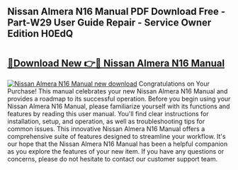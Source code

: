 ## Nissan Almera N16 Manual PDF Download Free - Part-W29 User Guide Repair - Service Owner Edition H0EdQ

# <h2><a href="http://cf13054.oget.top/?id=Nissan+Almera+N16+Manual">🔗Download New 👉🔴 Nissan Almera N16 Manual</a></h2>

[![Nissan Almera N16 Manual new download](https://i.imgur.com/5g1atiW.png)](http://cf13054.oget.top/?id=Nissan+Almera+N16+Manual)
Congratulations on Your Purchase! This manual celebrates your new Nissan Almera N16 Manual and provides a roadmap to its successful operation. Before you begin using your Nissan Almera N16 Manual, please familiarize yourself with its functions and features by reading this user manual. You'll find clear instructions for installation, setup, and operation, as well as troubleshooting tips for common issues. This innovative Nissan Almera N16 Manual offers a comprehensive suite of features designed to streamline your workflow. It's our hope that the Nissan Almera N16 Manual has been a helpful companion as you explore the features of your new item. If you have any questions or concerns, please do not hesitate to contact our customer support team.
